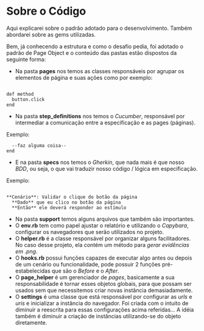 # Sobre o Código

Aqui explicarei sobre o padrão adotado para o desenvolvimento. Também abordarei sobre as gems utilizadas.

Bem, já conhecendo a estrutura e como o desafio pedia, foi adotado o padrão de Page Object e o conteúdo das pastas estão dispostos da seguinte forma:

- Na pasta **pages** nos temos as classes responsáveis por agrupar os elementos de página e suas ações como por exemplo:

```element :button, '//button'

def method
  button.click
end
```

- Na pasta **step_definitions** nos temos o *Cucumber*, responsável por intermediar a comunicação entre a especificação e as pages (páginas).

Exemplo:

```Dado('que eu clico no botão da página') do
  --faz alguma coisa--
end
```

- E na pasta **specs** nos temos o *Gherkin*, que nada mais é que nosso *BDD*, ou seja, o que vai traduzir nosso código / lógica em especificação.

Exemplo:

```**Funcionalidade**: Validar se o botão apresentado na página funciona

**Cenário**: Validar o clique do botão da página
  **Dado** que eu clico no botão da página
  **Então** ele deverá responder ao estímulo
```

- Na pasta **support** temos alguns arquivos que também são importantes.
- O **env.rb** tem como papel ajustar o relatório e utilizando o *Capybara*, configurar os navegadores que serão utilizados no projeto.
- O **helper.rb** é a classe responsável por organizar alguns facilitadores. No caso desse projeto, ela contém um método para *gerar evidências em .png*.
- O **hooks.rb** possui funções capazes de executar algo antes ou depois de um cenário ou funcionalidade, pode possuir 2 funções pré-estabelecidas que são o *Before* e o *After*.
- O **page_helper** é um gerenciador de *pages*, basicamente a sua responsabilidade é tornar esses objetos globais, para que possam ser usados sem que necessitemos criar novas instância demasiadamente.
- O **settings** é uma classe que está responsável por configurar as *urls* e *uris* e inicializar a instância do navegador. Foi criada com o intuito de diminuir a reescrita para essas configurações acima referidas... A idéia também é diminuir a criação de instâncias utilizando-se do objeto diretamente.